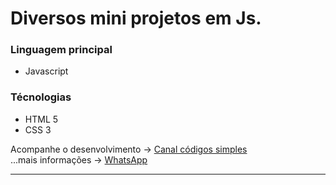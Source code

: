 # Diversos mini projetos em Js.

### Linguagem principal
* Javascript

### Técnologias
* HTML 5
* CSS 3

Acompanhe o desenvolvimento → [Canal códigos simples](https://www.youtube.com/channel/UC8fRZfYGd21_D8DwuEcFuHw)
</br>...mais informações → <a href="https://api.whatsapp.com/send?phone=5511979714423">WhatsApp</a>

---

